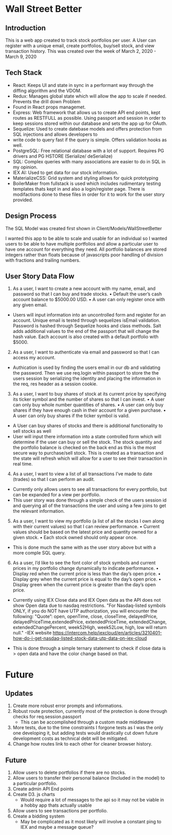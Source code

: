 # Wall Street Better

## Introduction

This is a web app created to track stock portfolios per user.
A User can register with a unique email, create portfolios, buy/sell stock, and view transaction history.
This was created over the week of March 2, 2020 - March 9, 2020

## Tech Stack

* React: Keeps UI and state in sync in a performant way through the diffing algorithm and the VDOM.
* Redux: Manages global state which will allow the app to scale if needed. Prevents the drill down Problem
* Found in React props managemet.
* Express: Web framework that allows us to create API end points, kept routes as RESTFULL as possible. Using passport and session in order to keep sessions stored within our database and sets the app up for OAuth.
* Sequelize: Used to create datebase models and offers protection from SQL injections and allows developers to
* write code to query fast if the query is simple. Offers validation hooks as well.
* PostgreSQL: Free relational database with a lot of support. Requires PG drivers and PG HSTORE (Serialize/ deSerialize)
* SQL: Complex queries with many associations are easier to do in SQL in my opinion.
* IEX AI: Used to get data for our stock information.
* MaterializeCSS: Grid system and styling allows for quick prototyping
* BoilerMaker from fullstack is used which includes rudimentary testing templates thats kept in and also a login/register page. There is modifactions done to these files in order for it to work for the user story provided.

## Design Process

The SQL Model was created first shown in Client/Models/WallStreetBetter

I wanted this app to be able to scale and usable for an individual so I wanted users to be able to have multiple portfolios and allow a particular user to have one account for everything they need. All portfolio balances are stored integers rather than floats because of javascripts poor handling of division with fractions and trailing numbers.

## User Story Data Flow

1.  As a user, I want to create a new account with my name, email, and password so that I can buy and
    trade stocks.
    • Default the user’s cash account balance to $5000.00 USD.
    • A user can only register once with any given email.

* Users will input information into an uncontrolled form and register for an account.
  Unique email is tested through sequelizes isEmail validation.
  Password is hashed through Sequelize hooks and class methods.
  Salt adds additional values to the end of the passport that will change the hash value. Each account is also created with a default portfolio with $5000.

2.  As a user, I want to authenticate via email and password so that I can access my account.

* Authication is used by finding the users email in our db and validating the password. Then we use req.login within passport to store the the users session by serializing the identity and placing the information in the req, res header as a session cookie.

3.  As a user, I want to buy shares of stock at its current price by specifying its ticker symbol and the
    number of shares so that I can invest.
    • A user can only buy whole number quantities of shares.
    • A user can only buy shares if they have enough cash in their account for a given purchase.
    • A user can only buy shares if the ticker symbol is valid.

* A User can buy shares of stocks and there is additional functionality to sell stocks as well
* User will input there information into a state controlled form which will determine if the user can buy or sell the stock. The stock quantity and the portfolio balance is checked on the back end as this is the most secure way to purchase/sell stock. This is created as a transaction and the state will refresh which will allow for a user to see their transaction in real time.

4.  As a user, I want to view a list of all transactions I’ve made to date (trades) so that I can perform an
    audit.

* Currently only allows users to see all transactions for every portfolio, but can be expanded for a view per portfolio.
* This user story was done through a simple check of the users session id and querying all of the transactions the user and using a few joins to get the relevant information.

5.  As a user, I want to view my portfolio (a list of all the stocks I own along with their current values) so
    that I can review performance.
    • Current values should be based on the latest price and quantity owned for a given stock.
    • Each stock owned should only appear once.

* This is done much the same with as the user story above but with a more comple SQL query.

6.  As a user, I’d like to see the font color of stock symbols and current prices in my portfolio change
    dynamically to indicate performance.
    • Display red when the current price is less than the day’s open price.
    • Display grey when the current price is equal to the day’s open price.
    • Display green when the current price is greater than the day’s open price.

* Currently using IEX Close data and IEX Open data as the API does not show Open data due to nasdaq restrictions. "For Nasdaq-listed symbols ONLY, if you do NOT have UTP authorization, you will encounter the following:
  "Quote”: open, openTime, close, closeTime, delayedPrice, delayedPriceTime,extendedPrice, extendedPriceTime, extendedChange, extendedChangePercent, week52High, week52Low, high, low will return null." -IEX website
  https://intercom.help/iexcloud/en/articles/3210401-how-do-i-get-nasdaq-listed-stock-data-utp-data-on-iex-cloud

* This is done through a simple ternary statement to check if close data is > open data and have the color change based on that.

# Future

## Updates

1.  Create more robust error prompts and informations.
2.  Robust route protection, currently most of the protection is done through checks for req.session.passport
    * This can be accomplished through a custom made middleware
3.  More tests, due to the time constraints I forgone tests as I was the only one developing it, but adding tests would drastically cut down future development costs as technical debt will be mitigated.
4.  Change how routes link to each other for cleaner browser history.

## Future

1.  Allow users to delete portfolios if there are no stocks.
2.  Allow users to transfer their personal balance (Included in the model) to a particular portfolio.
3.  Create admin API End points
4.  Create D3. js charts
    * Would require a lot of messages to the api so it may not be viable in a hobby app thats actually usable
5.  Allow users to see transactions per portfolio.
6.  Create a bidding system
    * May be complicated as it most likely will involve a constant ping to IEX and maybe a message queue?
